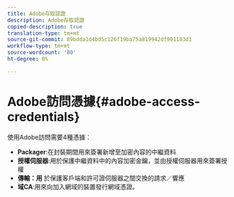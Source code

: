 ```yaml
---
title: Adobe存取認證
description: Adobe存取認證
copied-description: true
translation-type: tm+mt
source-git-commit: 89bdda1d4bd5c126f19ba75a819942df901183d1
workflow-type: tm+mt
source-wordcount: '80'
ht-degree: 0%

---
```



# Adobe訪問憑據{#adobe-access-credentials}

使用Adobe訪問需要4種憑據：

* **Packager**:在封裝期間用來簽署新增至加密內容的中繼資料
* **授權伺服器**:用於保護中繼資料中的內容加密金鑰，並由授權伺服器用來簽署授權
* **傳輸：用** 於保護客戶端和許可證伺服器之間交換的請求／響應
* **域CA**:用來向加入網域的裝置發行網域憑證。

